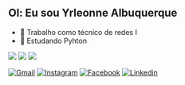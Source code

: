## Ol: Eu sou Yrleonne Albuquerque

- 🔭 Trabalho como técnico de redes I
- 🌱 Estudando Pyhton 

![](http://github-profile-summary-cards.vercel.app/api/cards/profile-details?username=yrleonne&theme=dark) ![](http://github-profile-summary-cards.vercel.app/api/cards/stats?username=yrleonne&theme=dark)
![](http://github-profile-summary-cards.vercel.app/api/cards/repos-per-language?username=yrleonne&theme=dark)

[![Gmail](https://img.shields.io/badge/gmail-000000?style=for-the-badge&logo=gmail)](mailto:yrleonne@gmail.com)
[![Instagram](https://img.shields.io/badge/instagram-000000?style=for-the-badge&logo=instagram)](https://www.instagram.com/yrleonne/) 
[![Facebook](https://img.shields.io/badge/facebook-000000?style=for-the-badge&logo=facebook)](https://www.facebook.com/yrleonne.hubbarack)
[![Linkedin](https://img.shields.io/badge/Linkedin-000000?style=for-the-badge&logo=Linkedin)](www.linkedin.com/in/yrleonne-albuquerque-12629028a)





